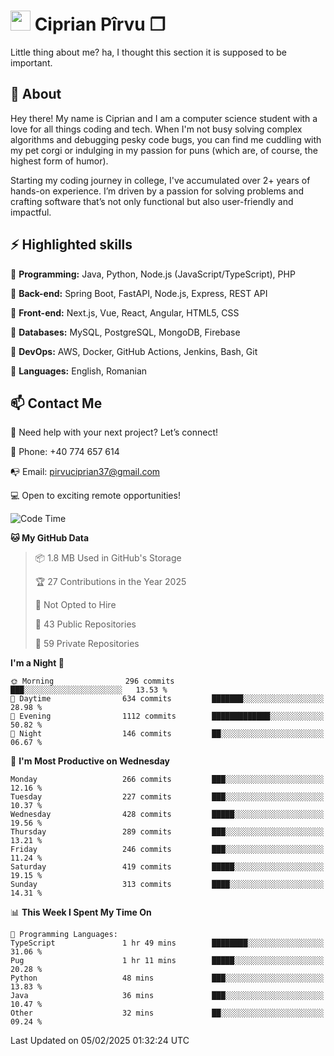 # <img height="32px" src="https://user-images.githubusercontent.com/74038190/216122041-518ac897-8d92-4c6b-9b3f-ca01dcaf38ee.png"> Ciprian Pîrvu ❐ </h1>

Little thing about me? ha, I thought this section it is supposed to be important.

## 🧐 About

Hey there! My name is Ciprian and I am a computer science student with a love for all things coding and tech. When I'm not busy solving complex algorithms and debugging pesky code bugs, you can find me cuddling with my pet corgi or indulging in my passion for puns (which are, of course, the highest form of humor).

Starting my coding journey in college, I've accumulated over 2+ years of hands-on experience. I’m driven by a passion for solving problems and crafting software that’s not only functional but also user-friendly and impactful.


## ⚡ Highlighted skills

🎯 **Programming:** Java, Python, Node.js (JavaScript/TypeScript), PHP

🎯 **Back-end:** Spring Boot, FastAPI, Node.js, Express, REST API

🎯 **Front-end:** Next.js, Vue, React, Angular, HTML5, CSS

🎯 **Databases:** MySQL, PostgreSQL, MongoDB, Firebase

🎯 **DevOps:** AWS, Docker, GitHub Actions, Jenkins, Bash, Git

🎯 **Languages:** English, Romanian



## 📫 Contact Me

🤝 Need help with your next project? Let’s connect!

📱 Phone: +40 774 657 614

📭 Email: pirvuciprian37@gmail.com


💻 Open to exciting remote opportunities!

<!--START_SECTION:waka-->
![Code Time](http://img.shields.io/badge/Code%20Time-2%2C272%20hrs%2015%20mins-blue)

**🐱 My GitHub Data** 

> 📦 1.8 MB Used in GitHub's Storage 
 > 
> 🏆 27 Contributions in the Year 2025
 > 
> 🚫 Not Opted to Hire
 > 
> 📜 43 Public Repositories 
 > 
> 🔑 59 Private Repositories 
 > 
**I'm a Night 🦉** 

```text
🌞 Morning                296 commits         ███░░░░░░░░░░░░░░░░░░░░░░   13.53 % 
🌆 Daytime                634 commits         ███████░░░░░░░░░░░░░░░░░░   28.98 % 
🌃 Evening                1112 commits        █████████████░░░░░░░░░░░░   50.82 % 
🌙 Night                  146 commits         ██░░░░░░░░░░░░░░░░░░░░░░░   06.67 % 
```
📅 **I'm Most Productive on Wednesday** 

```text
Monday                   266 commits         ███░░░░░░░░░░░░░░░░░░░░░░   12.16 % 
Tuesday                  227 commits         ███░░░░░░░░░░░░░░░░░░░░░░   10.37 % 
Wednesday                428 commits         █████░░░░░░░░░░░░░░░░░░░░   19.56 % 
Thursday                 289 commits         ███░░░░░░░░░░░░░░░░░░░░░░   13.21 % 
Friday                   246 commits         ███░░░░░░░░░░░░░░░░░░░░░░   11.24 % 
Saturday                 419 commits         █████░░░░░░░░░░░░░░░░░░░░   19.15 % 
Sunday                   313 commits         ████░░░░░░░░░░░░░░░░░░░░░   14.31 % 
```


📊 **This Week I Spent My Time On** 

```text
💬 Programming Languages: 
TypeScript               1 hr 49 mins        ████████░░░░░░░░░░░░░░░░░   31.06 % 
Pug                      1 hr 11 mins        █████░░░░░░░░░░░░░░░░░░░░   20.28 % 
Python                   48 mins             ███░░░░░░░░░░░░░░░░░░░░░░   13.83 % 
Java                     36 mins             ███░░░░░░░░░░░░░░░░░░░░░░   10.47 % 
Other                    32 mins             ██░░░░░░░░░░░░░░░░░░░░░░░   09.24 % 
```


 Last Updated on 05/02/2025 01:32:24 UTC
<!--END_SECTION:waka-->
